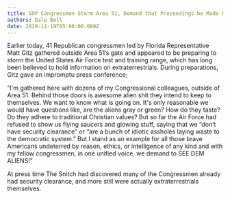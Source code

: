 ```yaml
---
title: GOP Congressmen Storm Area 51, Demand that Proceedings be Made Public
authors: Dale Bell
date: 2019-11-19T05:00:00.000Z
---
```


Earlier today, 41 Republican congressmen led by Florida Representative Matt Gitz gathered outside Area 51’s gate and appeared to be preparing to storm the United States Air Force test and training range, which has long been believed to hold information on extraterrestrials. During preparations, Gitz gave an impromptu press conference; 

“I'm gathered here with dozens of my Congressional colleagues, outside of Area 51. Behind those doors is awesome alien shit they intend to keep to themselves. We want to know what is going on. It's only reasonable we would have questions like, are the aliens gray or green? How do they taste? Do they adhere to traditional Christian values? But so far the Air Force had refused to show us flying saucers and glowing stuff, saying that we “don’t have security clearance” or “are a bunch of idiotic assholes laying waste to the democratic system.” But I stand as an example for all those brave Americans undeterred by reason, ethics, or intelligence of any kind and with my fellow congressmen, in one unified voice, we demand to SEE DEM ALIENS!” 

At press time The Snitch had discovered many of the Congressmen already had security clearance, and more still were actually extraterrestrials themselves.
